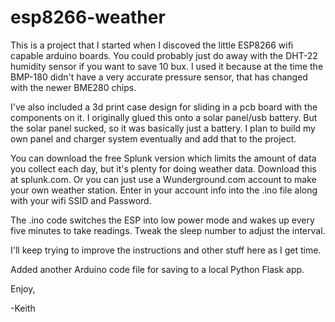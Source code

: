 # esp8266-weather

This is a project that I started when I discoved the little ESP8266 wifi capable arduino boards.  You could probably just do away with the DHT-22 humidity sensor if you want to save 10 bux.  I used it because at the time the BMP-180 didn't have a very accurate pressure sensor, that has changed with the newer BME280 chips. 

I've also included a 3d print case design for sliding in a pcb board with the components on it.  I originally glued this onto a solar panel/usb battery.  But the solar panel sucked, so it was basically just a battery. I plan to build my own panel and charger system eventually and add that to the project.

You can download the free Splunk version which limits the amount of data you collect each day, but it's plenty for doing weather data. Download this at splunk.com.  Or you can just use a Wunderground.com account to make your own weather station.  Enter in your account info into the .ino file along with your wifi SSID and Password.

The .ino code switches the ESP into low power mode and wakes up every five minutes to take readings.  Tweak the sleep number to adjust the interval.

I'll keep trying to improve the instructions and other stuff here as I get time.

Added another Arduino code file for saving to a local Python Flask app.

Enjoy,

-Keith
